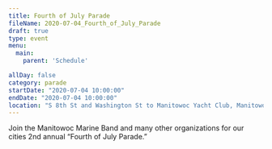 ```yaml
---
title: Fourth of July Parade
fileName: 2020-07-04_Fourth_of_July_Parade
draft: true
type: event
menu: 
  main:
    parent: 'Schedule'

allDay: false
category: parade
startDate: "2020-07-04 10:00:00"
endDate: "2020-07-04 10:00:00"
location: "S 8th St and Washington St to Manitowoc Yacht Club, Manitowoc, WI 54220, USA"
---
```

Join the Manitowoc Marine Band and many other organizations for our cities 2nd annual “Fourth of July Parade.”
